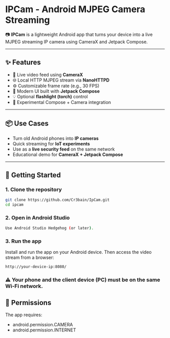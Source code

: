 # IPCam - Android MJPEG Camera Streaming

📷 **IPCam** is a lightweight Android app that turns your device into a live MJPEG streaming IP camera using CameraX and Jetpack Compose.

---

## ✨ Features

- 🎥 Live video feed using **CameraX**
- 🌐 Local HTTP MJPEG stream via **NanoHTTPD**
- ⚙️ Customizable frame rate (e.g., 30 FPS)
- 🧱 Modern UI built with **Jetpack Compose**
- 💡 Optional **flashlight (torch)** control
- 🧪 Experimental Compose + Camera integration

---

## 📦 Use Cases

- Turn old Android phones into **IP cameras**
- Quick streaming for **IoT experiments**
- Use as a **live security feed** on the same network
- Educational demo for **CameraX + Jetpack Compose**

---

## 🚀 Getting Started

### 1. Clone the repository

```bash
git clone https://github.com/Cr3bain/IpCam.git
cd ipcam
```
### 2. Open in Android Studio
```bash
Use Android Studio Hedgehog (or later).
```
### 3. Run the app

Install and run the app on your Android device. Then access the video stream from a browser:
```bash
http://your-device-ip:8080/
```
### ⚠️ Your phone and the client device (PC) must be on the same Wi-Fi network.
## 📱 Permissions

The app requires:
- android.permission.CAMERA
- android.permission.INTERNET
